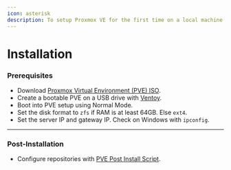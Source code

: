 ```yaml
---
icon: asterisk
description: To setup Proxmox VE for the first time on a local machine.
---
```


# Installation

### Prerequisites

* Download [Proxmox Virtual Environment (PVE) ISO](https://www.proxmox.com/en/downloads).
* Create a bootable PVE on a USB drive with [Ventoy](https://www.ventoy.net/en/download.html).
* Boot into PVE setup using Normal Mode.
* Set the disk format to `zfs` if RAM is at least 64GB.  Else `ext4`.
* Set the server IP and gateway IP. Check on Windows with `ipconfig`.

***

### Post-Installation

* Configure repositories with [PVE Post Install Script](https://tteck.github.io/Proxmox/#proxmox-ve-post-install).

